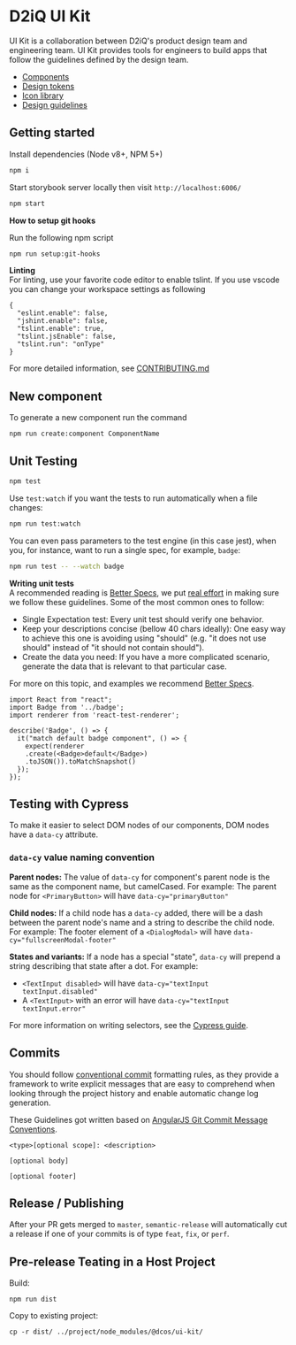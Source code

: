 # D2iQ UI Kit

UI Kit is a collaboration between D2iQ's product design team and engineering team. UI Kit provides tools for engineers to build apps that follow the guidelines defined by the design team.

- [Components](/packages)
- [Design tokens](/packages/design-tokens)
- [Icon library](/packages/icons)
- [Design guidelines](/design-guidelines)

## Getting started

Install dependencies (Node v8+, NPM 5+)

```bash
npm i
```

Start storybook server locally then visit `http://localhost:6006/`

```bash
npm start
```

**How to setup git hooks**

Run the following npm script

```bash
npm run setup:git-hooks
```

**Linting** <br>
For linting, use your favorite code editor to enable tslint.
If you use vscode you can change your workspace settings as following

```
{
  "eslint.enable": false,
  "jshint.enable": false,
  "tslint.enable": true,
  "tslint.jsEnable": false,
  "tslint.run": "onType"
}
```

For more detailed information, see [CONTRIBUTING.md](CONTRIBUTING.md#getting-started)

## New component

To generate a new component run the command

```
npm run create:component ComponentName
```

## Unit Testing

```sh
npm test
```

Use `test:watch` if you want the tests to run automatically when a file changes:

```sh
npm run test:watch
```

You can even pass parameters to the test engine (in this case jest), when you,
for instance, want to run a single spec, for example, `badge`:

```sh
npm run test -- --watch badge
```

**Writing unit tests** <br>
A recommended reading is [Better Specs](http://www.betterspecs.org/), we put
[real effort](https://github.com/dcos/dcos-ui/pull/2524) in making sure we
follow these guidelines. Some of the most common ones to follow:

- Single Expectation test: Every unit test should verify one behavior.
- Keep your descriptions concise (bellow 40 chars ideally): One easy way to achieve this one is avoiding using "should" (e.g. "it does not use should" instead of "it should not contain should").
- Create the data you need: If you have a more complicated scenario, generate the data that is relevant to that particular case.

For more on this topic, and examples we recommend
[Better Specs](http://www.betterspecs.org/).

```
import React from "react";
import Badge from '../badge';
import renderer from 'react-test-renderer';

describe('Badge', () => {
  it("match default badge component", () => {
    expect(renderer
    .create(<Badge>default</Badge>)
    .toJSON()).toMatchSnapshot()
  });
});
```

## Testing with Cypress

To make it easier to select DOM nodes of our components, DOM nodes have a `data-cy` attribute.

### `data-cy` value naming convention

**Parent nodes:** The value of `data-cy` for component's parent node is the same as the component name, but camelCased. For example: The parent node for `<PrimaryButton>` will have `data-cy="primaryButton"`

**Child nodes:** If a child node has a `data-cy` added, there will be a dash between the parent node's name and a string to describe the child node. For example: The footer element of a `<DialogModal>` will have `data-cy="fullscreenModal-footer"`

**States and variants:** If a node has a special "state", `data-cy` will prepend a string describing that state after a dot.
For example:

- `<TextInput disabled>` will have `data-cy="textInput textInput.disabled"`
- A `<TextInput>` with an error will have `data-cy="textInput textInput.error"`

For more information on writing selectors, see the [Cypress guide](https://docs.cypress.io/guides/references/best-practices.html#Selecting-Elements).

## Commits

You should follow [conventional commit](https://conventionalcommits.org/) formatting rules, as they provide a framework to write explicit messages that are easy to comprehend when looking through the project history and enable automatic change log generation.

These Guidelines got written based on [AngularJS Git Commit Message Conventions](https://github.com/angular/angular/blob/master/CONTRIBUTING.md#-commit-message-guidelines).

```
<type>[optional scope]: <description>

[optional body]

[optional footer]
```

## Release / Publishing

After your PR gets merged to `master`, `semantic-release` will automatically cut a release if one of your commits is of type `feat`, `fix`, or `perf`.

## Pre-release Teating in a Host Project

Build:

`npm run dist`

Copy to existing project:

`cp -r dist/ ../project/node_modules/@dcos/ui-kit/`
